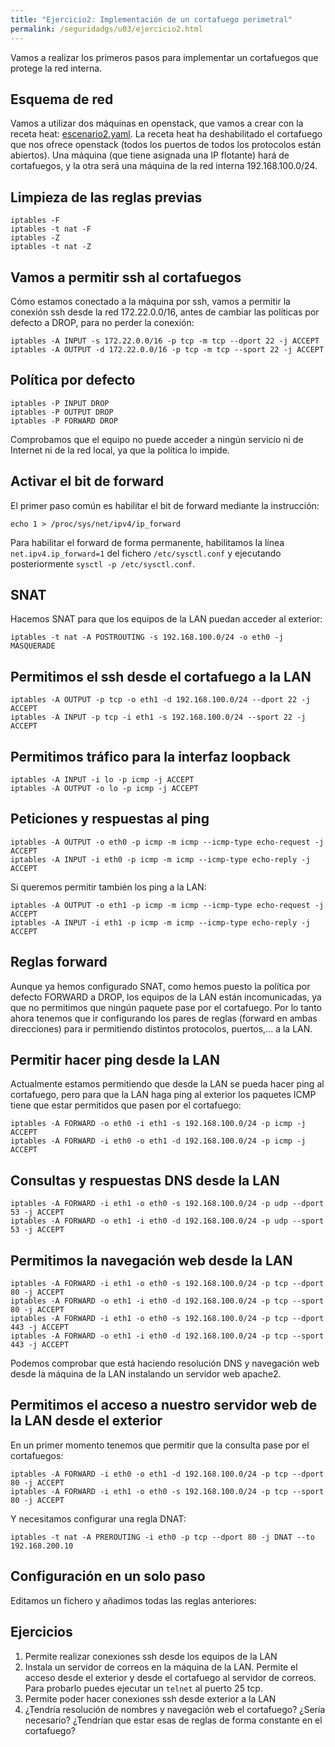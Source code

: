 ```yaml
---
title: "Ejercicio2: Implementación de un cortafuego perimetral"
permalink: /seguridadgs/u03/ejercicio2.html
---
```


Vamos a realizar los primeros pasos para implementar un cortafuegos que protege la red interna.

## Esquema de red

Vamos a utilizar dos máquinas en openstack, que vamos a crear con la receta heat: [escenario2.yaml](escenario2.yaml). La receta heat ha deshabilitado el cortafuego que nos ofrece openstack (todos los puertos de todos los protocolos están abiertos). Una máquina (que tiene asignada una IP flotante) hará de cortafuegos, y la otra será una máquina de la red interna 192.168.100.0/24.

## Limpieza de las reglas previas

    iptables -F
    iptables -t nat -F
    iptables -Z
    iptables -t nat -Z

## Vamos a permitir ssh al cortafuegos

Cómo estamos conectado a la máquina por ssh, vamos a permitir la conexión ssh desde la red 172.22.0.0/16, antes de cambiar las políticas por defecto a DROP, para no perder la conexión:

    iptables -A INPUT -s 172.22.0.0/16 -p tcp -m tcp --dport 22 -j ACCEPT
    iptables -A OUTPUT -d 172.22.0.0/16 -p tcp -m tcp --sport 22 -j ACCEPT

## Política por defecto

    iptables -P INPUT DROP
    iptables -P OUTPUT DROP
    iptables -P FORWARD DROP

Comprobamos que el equipo no puede acceder a ningún servicio ni de Internet ni de la red local, ya que la política lo impide.

## Activar el bit de forward

El primer paso común es habilitar el bit de forward mediante la instrucción:

    echo 1 > /proc/sys/net/ipv4/ip_forward

Para habilitar el forward de forma permanente, habilitamos la línea `net.ipv4.ip_forward=1` del fichero `/etc/sysctl.conf` y ejecutando posteriormente `sysctl -p /etc/sysctl.conf`.

## SNAT

Hacemos SNAT para que los equipos de la LAN puedan acceder al exterior:

    iptables -t nat -A POSTROUTING -s 192.168.100.0/24 -o eth0 -j MASQUERADE

## Permitimos el ssh desde el cortafuego a la LAN

    iptables -A OUTPUT -p tcp -o eth1 -d 192.168.100.0/24 --dport 22 -j ACCEPT
    iptables -A INPUT -p tcp -i eth1 -s 192.168.100.0/24 --sport 22 -j ACCEPT

## Permitimos tráfico para la interfaz loopback

    iptables -A INPUT -i lo -p icmp -j ACCEPT
    iptables -A OUTPUT -o lo -p icmp -j ACCEPT

## Peticiones y respuestas al ping

    iptables -A OUTPUT -o eth0 -p icmp -m icmp --icmp-type echo-request -j ACCEPT
    iptables -A INPUT -i eth0 -p icmp -m icmp --icmp-type echo-reply -j ACCEPT

Si queremos permitir también los ping a la LAN:

    iptables -A OUTPUT -o eth1 -p icmp -m icmp --icmp-type echo-request -j ACCEPT
    iptables -A INPUT -i eth1 -p icmp -m icmp --icmp-type echo-reply -j ACCEPT

## Reglas forward

Aunque ya hemos configurado SNAT, como hemos puesto la política por defecto FORWARD a DROP, los equipos de la LAN están incomunicadas, ya que no permitimos que ningún paquete pase por el cortafuego. Por lo tanto ahora tenemos que ir configurando los pares de reglas (forward en ambas direcciones) para ir permitiendo distintos protocolos, puertos,... a la LAN.

## Permitir hacer ping desde la LAN

Actualmente estamos permitiendo que desde la LAN se pueda hacer ping al cortafuego, pero para que la LAN haga ping al exterior los paquetes ICMP tiene que estar permitidos que pasen por el cortafuego:

    iptables -A FORWARD -o eth0 -i eth1 -s 192.168.100.0/24 -p icmp -j ACCEPT
    iptables -A FORWARD -i eth0 -o eth1 -d 192.168.100.0/24 -p icmp -j ACCEPT
    
## Consultas y respuestas DNS desde la LAN

    iptables -A FORWARD -i eth1 -o eth0 -s 192.168.100.0/24 -p udp --dport 53 -j ACCEPT
    iptables -A FORWARD -o eth1 -i eth0 -d 192.168.100.0/24 -p udp --sport 53 -j ACCEPT


## Permitimos la navegación web desde la LAN

    iptables -A FORWARD -i eth1 -o eth0 -s 192.168.100.0/24 -p tcp --dport 80 -j ACCEPT
    iptables -A FORWARD -o eth1 -i eth0 -d 192.168.100.0/24 -p tcp --sport 80 -j ACCEPT
    iptables -A FORWARD -i eth1 -o eth0 -s 192.168.100.0/24 -p tcp --dport 443 -j ACCEPT
    iptables -A FORWARD -o eth1 -i eth0 -d 192.168.100.0/24 -p tcp --sport 443 -j ACCEPT

Podemos comprobar que está haciendo resolución DNS y navegación web desde la máquina de la LAN instalando un servidor web apache2.


## Permitimos el acceso a nuestro servidor web de la LAN desde el exterior

En un primer momento tenemos que permitir que la consulta pase por el cortafuegos:

    iptables -A FORWARD -i eth0 -o eth1 -d 192.168.100.0/24 -p tcp --dport 80 -j ACCEPT
    iptables -A FORWARD -i eth1 -o eth0 -s 192.168.100.0/24 -p tcp --sport 80 -j ACCEPT

Y necesitamos configurar una regla DNAT:

    iptables -t nat -A PREROUTING -i eth0 -p tcp --dport 80 -j DNAT --to 192.168.200.10

## Configuración en un solo paso

Editamos un fichero y añadimos todas las reglas anteriores:


## Ejercicios

1. Permite realizar conexiones ssh desde los equipos de la LAN
2. Instala un servidor de correos en la máquina de la LAN. Permite el acceso desde el exterior y desde el cortafuego al servidor de correos. Para probarlo puedes ejecutar un `telnet` al puerto 25 tcp.
3. Permite poder hacer conexiones ssh desde exterior a la LAN
4. ¿Tendría resolución de nombres y navegación web el cortafuego? ¿Sería necesario? ¿Tendrían que estar esas de reglas de forma constante en el cortafuego?
